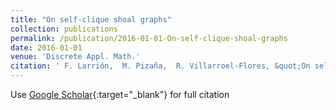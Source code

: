 ```yaml
---
title: "On self-clique shoal graphs"
collection: publications
permalink: /publication/2016-01-01-On-self-clique-shoal-graphs
date: 2016-01-01
venue: 'Discrete Appl. Math.'
citation: ' F. Larrión,  M. Pizaña,  R. Villarroel-Flores, &quot;On self-clique shoal graphs.&quot; Discrete Appl. Math., 2016.'
---
```

Use [Google Scholar](https://scholar.google.com/scholar?q=On+self+clique+shoal+graphs){:target="_blank"} for full citation